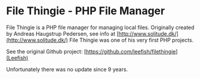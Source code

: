 # File Thingie - PHP File Manager
File Thingie is a PHP file manager for managing local files.
Originally created by Andreas Haugstrup Pedersen, see info at [http://www.solitude.dk/](http://www.solitude.dk/)
File Thingie was one of his very first PHP projects.

See the original Github project: [https://github.com/leefish/filethingie](Leefish)

Unfortunately there was no update since 9 years.
